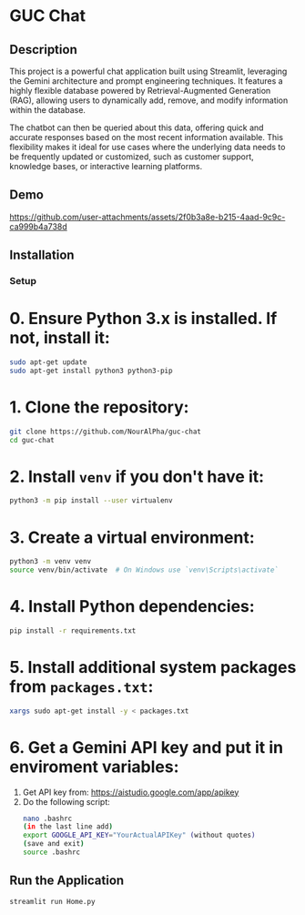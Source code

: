 # GUC Chat

## Description

This project is a powerful chat application built using Streamlit, leveraging the Gemini architecture and prompt engineering techniques. It features a highly flexible database powered by Retrieval-Augmented Generation (RAG), allowing users to dynamically add, remove, and modify information within the database.

The chatbot can then be queried about this data, offering quick and accurate responses based on the most recent information available. This flexibility makes it ideal for use cases where the underlying data needs to be frequently updated or customized, such as customer support, knowledge bases, or interactive learning platforms.

## Demo


https://github.com/user-attachments/assets/2f0b3a8e-b215-4aad-9c9c-ca999b4a738d



## Installation

### Setup

# 0. Ensure Python 3.x is installed. If not, install it:
```bash
sudo apt-get update
sudo apt-get install python3 python3-pip
```

# 1. Clone the repository:
```bash
git clone https://github.com/NourAlPha/guc-chat
cd guc-chat
```

# 2. Install `venv` if you don't have it:
```bash
python3 -m pip install --user virtualenv
```

# 3. Create a virtual environment:
```bash
python3 -m venv venv
source venv/bin/activate  # On Windows use `venv\Scripts\activate`
```

# 4. Install Python dependencies:
```bash
pip install -r requirements.txt
```

# 5. Install additional system packages from `packages.txt`:
```bash
xargs sudo apt-get install -y < packages.txt
```

# 6. Get a Gemini API key and put it in enviroment variables:
  1. Get API key from: https://aistudio.google.com/app/apikey
  2. Do the following script:
     ```bash
     nano .bashrc
     (in the last line add)
     export GOOGLE_API_KEY="YourActualAPIKey" (without quotes)
     (save and exit)
     source .bashrc
     ```

## Run the Application
```bash
streamlit run Home.py
```
